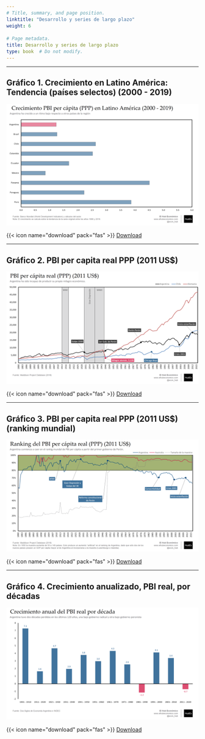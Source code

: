 ```yaml
---
# Title, summary, and page position.
linktitle: "Desarrollo y series de largo plazo"
weight: 6

# Page metadata.
title: Desarrollo y series de largo plazo
type: book  # Do not modify.
---
```


---

## Gráfico 1. Crecimiento en Latino América: Tendencia (países selectos) (2000 - 2019)

![06.01](06.01_Crecimiento_2000.png)

{{< icon name="download" pack="fas" >}} [Download](06.01_Crecimiento_2000.png)

---

## Gráfico 2. PBI per capita real PPP (2011 US$)

![06.02](06.02_GDP_Maddison.png)

{{< icon name="download" pack="fas" >}} [Download](06.02_GDP_Maddison.png)

---

## Gráfico 3. PBI per capita real PPP (2011 US$) (ranking mundial)

![06.03](06.03_PBI_Ranking.png)

{{< icon name="download" pack="fas" >}} [Download](06.03_PBI_Ranking.png)

---

## Gráfico 4. Crecimiento anualizado, PBI real, por décadas

![06.04](06.04_PBI_por_Decadas.png)

{{< icon name="download" pack="fas" >}} [Download](06.04_PBI_por_Decadas.png)